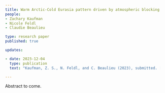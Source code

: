 ```yaml
---
title: Warm Arctic-Cold Eurasia pattern driven by atmospheric blocking in models and observations 
people:
- Zachary Kaufman 
- Nicole Feldl
- Claudie Beaulieu

type: research paper
published: true

updates:

- date: 2023-12-04
  type: publication
  text: "Kaufman, Z. S., N. Feldl, and C. Beaulieu (2023), submitted. [preprint](https://eartharxiv.org/repository/view/6213/)"

---
```


Abstract to come.
